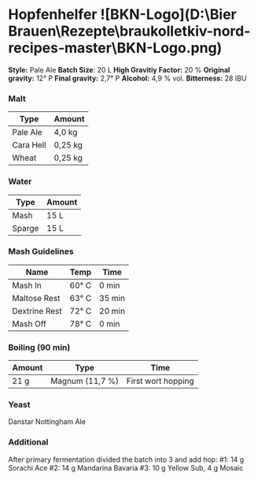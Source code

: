 # Hopfenhelfer                               ![BKN-Logo](D:\Bier Brauen\Rezepte\braukolletkiv-nord-recipes-master\BKN-Logo.png)

**Style:** Pale Ale
**Batch Size**: 20 L
**High Gravitiy Factor:** 20 %
**Original gravity:** 12° P
**Final gravity:** 2,7° P
**Alcohol:** 4,9 % vol.
**Bitterness:** 28 IBU

### Malt

| Type      | Amount  |
| --------- | ------- |
| Pale Ale  | 4,0 kg  |
| Cara Hell | 0,25 kg |
| Wheat     | 0,25 kg |

### Water

| Type   | Amount |
| ------ | ------ |
| Mash   | 15 L   |
| Sparge | 15 L   |

### Mash Guidelines 

| Name          | Temp  | Time   |
| ------------- | ----- | ------ |
| Mash In       | 60° C | 0 min  |
| Maltose Rest  | 63° C | 35 min |
| Dextrine Rest | 72° C | 20 min |
| Mash Off      | 78° C | 0 min  |

### Boiling (90 min)

| Amount | Type            | Time               |
| ------ | --------------- | ------------------ |
| 21 g   | Magnum (11,7 %) | First wort hopping |

### Yeast

Danstar Nottingham Ale

### Additional

After primary fermentation divided the batch into 3 and add hop:
\#1: 14 g Sorachi Ace
\#2: 14 g Mandarina Bavaria
\#3: 10 g Yellow Sub, 4 g Mosaic 